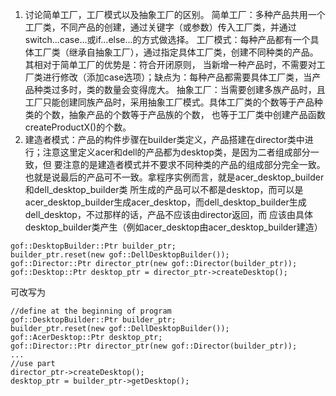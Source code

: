 1. 讨论简单工厂，工厂模式以及抽象工厂的区别。
简单工厂：多种产品共用一个工厂类，不同产品的创建，通过关键字（或参数）传入工厂类，并通过switch...case...或if...else...的方式做选择。
工厂模式：每种产品都有一个具体工厂类（继承自抽象工厂），通过指定具体工厂类，创建不同种类的产品。其相对于简单工厂的优势是：符合开闭原则，
当新增一种产品时，不需要对工厂类进行修改（添加case选项）；缺点为：每种产品都需要具体工厂类，当产品种类过多时，类的数量会变得庞大。
抽象工厂：当需要创建多族产品时，且工厂只能创建同族产品时，采用抽象工厂模式。具体工厂类的个数等于产品种类的个数，抽象产品的个数等于产品族的个数，
也等于工厂类中创建产品函数createProductX()的个数。
2. 建造者模式：产品的构件步骤在builder类定义，产品搭建在director类中进行；注意这里定义acer和dell的产品都为desktop类，是因为二者组成部分一致，但
要注意的是建造者模式并不要求不同种类的产品的组成部分完全一致。也就是说最后的产品可不一致。拿程序实例而言，就是acer_desktop_builder和dell_desktop_builder类
所生成的产品可以不都是desktop，而可以是acer_desktop_builder生成acer_desktop，而dell_desktop_builder生成dell_desktop，不过那样的话，产品不应该由director返回，而
应该由具体desktop_builder类产生（例如acer_desktop由acer_desktop_builder建造）
```
gof::DesktopBuilder::Ptr builder_ptr;
builder_ptr.reset(new gof::DellDesktopBuilder());
gof::Director::Ptr director_ptr(new gof::Director(builder_ptr));
gof::Desktop::Ptr desktop_ptr = director_ptr->createDesktop();
```
可改写为
```
//define at the beginning of program
gof::DesktopBuilder::Ptr builder_ptr;
builder_ptr.reset(new gof::DellDesktopBuilder());
gof::AcerDesktop::Ptr desktop_ptr;
gof::Director::Ptr director_ptr(new gof::Director(builder_ptr));
...
//use part
director_ptr->createDesktop();
desktop_ptr = builder_ptr->getDesktop();
```